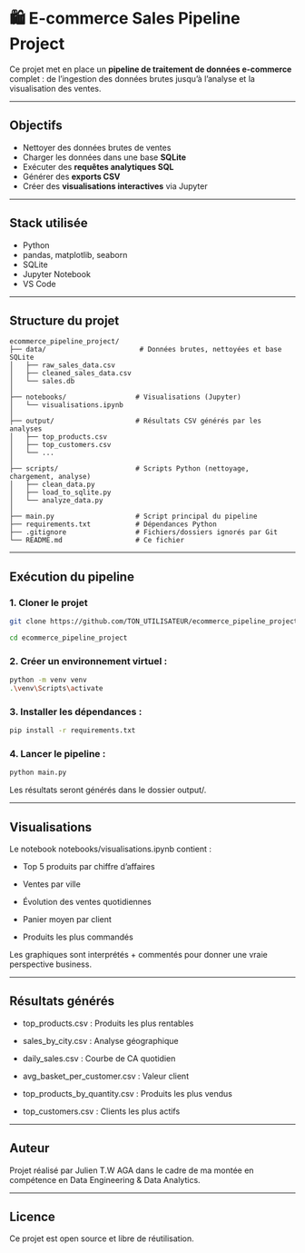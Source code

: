 # 🛍️ E-commerce Sales Pipeline Project

Ce projet met en place un **pipeline de traitement de données e-commerce** complet : de l’ingestion des données brutes jusqu’à l’analyse et la visualisation des ventes.

---

## Objectifs

- Nettoyer des données brutes de ventes
- Charger les données dans une base **SQLite**
- Exécuter des **requêtes analytiques SQL**
- Générer des **exports CSV**
- Créer des **visualisations interactives** via Jupyter

---

## Stack utilisée

- Python 
- pandas, matplotlib, seaborn
- SQLite
- Jupyter Notebook
- VS Code

---

## Structure du projet


```
ecommerce_pipeline_project/
├── data/                       # Données brutes, nettoyées et base SQLite
│   ├── raw_sales_data.csv
│   ├── cleaned_sales_data.csv
│   └── sales.db
│
├── notebooks/                 # Visualisations (Jupyter)
│   └── visualisations.ipynb
│
├── output/                    # Résultats CSV générés par les analyses
│   ├── top_products.csv
│   ├── top_customers.csv
│   └── ...
│
├── scripts/                   # Scripts Python (nettoyage, chargement, analyse)
│   ├── clean_data.py
│   ├── load_to_sqlite.py
│   └── analyze_data.py
│
├── main.py                    # Script principal du pipeline
├── requirements.txt           # Dépendances Python
├── .gitignore                 # Fichiers/dossiers ignorés par Git
└── README.md                  # Ce fichier 
```

---


## Exécution du pipeline

### 1. Cloner le projet

```bash
git clone https://github.com/TON_UTILISATEUR/ecommerce_pipeline_project.git

cd ecommerce_pipeline_project
```

### 2. Créer un environnement virtuel :

```bash
python -m venv venv
.\venv\Scripts\activate
```

### 3. Installer les dépendances :
```bash
pip install -r requirements.txt
```

### 4. Lancer le pipeline :
```bash
python main.py
```

Les résultats seront générés dans le dossier output/.

---

## Visualisations

Le notebook notebooks/visualisations.ipynb contient :

- Top 5 produits par chiffre d’affaires

- Ventes par ville

- Évolution des ventes quotidiennes

- Panier moyen par client

- Produits les plus commandés

Les graphiques sont interprétés + commentés pour donner une vraie perspective business.

---

## Résultats générés

- top_products.csv : Produits les plus rentables 

- sales_by_city.csv : Analyse géographique 

- daily_sales.csv : Courbe de CA quotidien 

- avg_basket_per_customer.csv : Valeur client 

- top_products_by_quantity.csv : Produits les plus vendus 

- top_customers.csv : Clients les plus actifs 

---

## Auteur

Projet réalisé par Julien T.W AGA dans le cadre de ma montée en compétence en Data Engineering & Data Analytics.

---

## Licence

Ce projet est open source et libre de réutilisation.